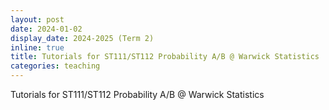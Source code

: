 ```yaml
---
layout: post
date: 2024-01-02
display_date: 2024-2025 (Term 2) 
inline: true
title: Tutorials for ST111/ST112 Probability A/B @ Warwick Statistics
categories: teaching
---
```


Tutorials for ST111/ST112 Probability A/B @ Warwick Statistics